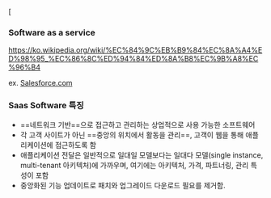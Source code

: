[

### Software as a service
https://ko.wikipedia.org/wiki/%EC%84%9C%EB%B9%84%EC%8A%A4%ED%98%95_%EC%86%8C%ED%94%84%ED%8A%B8%EC%9B%A8%EC%96%B4

ex. [Salesforce.com](https://ko.wikipedia.org/wiki/Salesforce.com "Salesforce.com")

### Saas Software 특징

- ==네트워크 기반==으로 접근하고 관리하는 상업적으로 사용 가능한 소프트웨어
- 각 고객 사이트가 아닌 ==중앙의 위치에서 활동을 관리==, 고객이 웹을 통해 애플리케이션에 접근하도록 함
- 애플리케이션 전달은 일반적으로 일대일 모델보다는 일대다 모델(single instance, multi-tenant 아키텍처)에 가까우며, 여기에는 아키텍처, 가격, 파트너링, 관리 특성이 포함
- 중앙화된 기능 업데이트로 패치와 업그레이드 다운로드 필요를 제거함.
